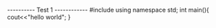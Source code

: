 ---------- Test 1 ------------
#include<iostream>
  using namespace std;
  int main(){
    cout<<"hello world";
  }
